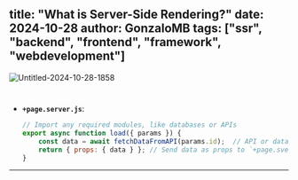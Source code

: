 title: "What is Server-Side Rendering?"
date: 2024-10-28
author: GonzaloMB
tags: ["ssr", "backend", "frontend", "framework", "webdevelopment"]
---

![Untitled-2024-10-28-1858](https://github.com/user-attachments/assets/63886506-c37c-4118-93aa-8b19be306365)


#
- **`+page.server.js`**:

  ```javascript
  // Import any required modules, like databases or APIs
  export async function load({ params }) {
      const data = await fetchDataFromAPI(params.id);  // API or database call
      return { props: { data } }; // Send data as props to `+page.svelte`
  }

  ```
---


